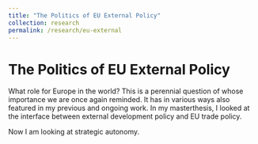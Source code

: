 ```yaml
---
title: "The Politics of EU External Policy"
collection: research
permalink: /research/eu-external
---
```


The Politics of EU External Policy
======

What role for Europe in the world? This is a perennial question of whose importance we are once again reminded. It has in various ways also featured in my previous and ongoing work. In my masterthesis, I looked at the interface between external development policy and EU trade policy. 

Now I am looking at strategic autonomy.